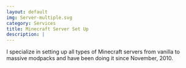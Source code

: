 ```yaml
---
layout: default
img: Server-multiple.svg
category: Services
title: Minecraft Server Set Up
description: |
---
```

  I specialize in setting up all types of Minecraft servers from vanilla to massive modpacks and have been doing it since November, 2010.
